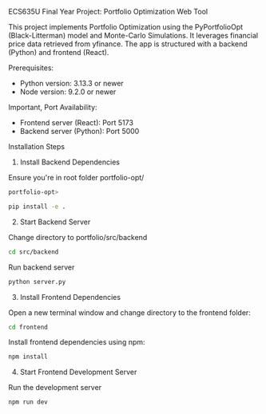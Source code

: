 ECS635U Final Year Project: Portfolio Optimization Web Tool

This project implements Portfolio Optimization using the PyPortfolioOpt (Black-Litterman) model and Monte-Carlo Simulations. It leverages financial price data retrieved from yfinance. The app is structured with a backend (Python) and frontend (React).

Prerequisites:
- Python version: 3.13.3 or newer
- Node version: 9.2.0 or newer

Important, Port Availability:
- Frontend server (React): Port 5173
- Backend server (Python): Port 5000

Installation Steps

1. Install Backend Dependencies

Ensure you're in root folder portfolio-opt/

```bash
portfolio-opt> 
```
```bash
pip install -e .
```

2. Start Backend Server

Change directory to portfolio/src/backend

```bash
cd src/backend 
```
Run backend server 

```bash
python server.py
```

3. Install Frontend Dependencies

Open a new terminal window and change directory to the frontend folder:
```bash
cd frontend
```
Install frontend dependencies using npm:
```bash
npm install
```
4. Start Frontend Development Server

Run the development server
```bash
npm run dev
```
